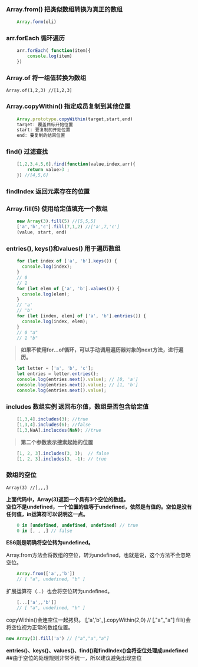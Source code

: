 
### Array.from()  把类似数组转换为真正的数组

```js
    Array.form(oli)
```
### arr.forEach  循环遍历

```js
	arr.forEach( function(item){
		console.log(item)
	})
```
### Array.of 将一组值转换为数组

	Array.of(1,2,3) //[1,2,3]
### Array.copyWithin() 指定成员复制到其他位置

```js
	Array.prototype.copyWithin(target,start,end)
	target: 覆盖目标开始位置
	start: 要复制的开始位置
	end: 要复制的结束位置
```
### find()  过滤查找

```js
	[1,2,3,4,5,6].find(function(value,index,arr){
		return value>3 ;
	}) //[4,5,6]
```
### findIndex 返回元素存在的位置
### Array.fill(5) 使用给定值填充一个数组

```js
	new Array(3).fill(5) //[5,5,5]
	['a','b','c'].fill(7,1,2) //['a',7,'c']
	(value, start, end)
```
### entries(), keys()和values() 用于遍历数组

```js
	for (let index of ['a', 'b'].keys()) {
	  console.log(index);
	}
	// 0
	// 1
	for (let elem of ['a', 'b'].values()) {
	  console.log(elem);
	}
	// 'a'
	// 'b'
	for (let [index, elem] of ['a', 'b'].entries()) {
	  console.log(index, elem);
	}
	// 0 "a"
	// 1 "b"
```

>**如果不使用for...of循环，可以手动调用遍历器对象的next方法，进行遍历。**  

```js
	let letter = ['a', 'b', 'c'];
	let entries = letter.entries();
	console.log(entries.next().value); // [0, 'a']
	console.log(entries.next().value); // [1, 'b']
	console.log(entries.next().value);
```
### includes 数组实例  返回布尔值，数组是否包含给定值

```js
	[1,3,4].includes(3); //true
	[1,3,4].includes(6); //false
	[1,3,NaA].inclucdes(NaN); //true
```
>**第二个参数表示搜索起始的位置**    

```js
	[1, 2, 3].includes(3, 3);  // false
	[1, 2, 3].includes(3, -1); // true
```
### 数组的空位

	Array(3) //[,,,]
**上面代码中，Array(3)返回一个具有3个空位的数组。**    
**空位不是undefined，一个位置的值等于undefined，依然是有值的。空位是没有任何值，in运算符可以说明这一点。**

```js
	0 in [undefined, undefined, undefined] // true
	0 in [, , ,] // false
```

**ES6则是明确将空位转为undefined。**


Array.from方法会将数组的空位，转为undefined，也就是说，这个方法不会忽略空位。  

```js
	Array.from(['a',,'b'])
	// [ "a", undefined, "b" ]
```

扩展运算符（...）也会将空位转为undefined。

```js
	[...['a',,'b']]
	// [ "a", undefined, "b" ]
```

copyWithin()会连空位一起拷贝。
	[,'a','b',,].copyWithin(2,0) // [,"a",,"a"]
fill()会将空位视为正常的数组位置。

```js
new Array(3).fill('a') // ["a","a","a"]
```

  

**entries()、keys()、values()、find()和findIndex()会将空位处理成undefined**   
##由于空位的处理规则非常不统一，所以建议避免出现空位
